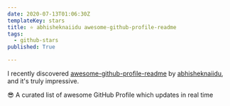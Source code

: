 ```yaml
---
date: 2020-07-13T01:06:30Z
templateKey: stars
title: ⭐ abhisheknaiidu awesome-github-profile-readme
tags:
  - github-stars
published: True

---
```


I recently discovered [awesome-github-profile-readme](https://github.com/abhisheknaiidu/awesome-github-profile-readme) by [abhisheknaiidu](https://github.com/abhisheknaiidu), and it's truly impressive.

😎 A curated list of awesome GitHub Profile which updates in real time

